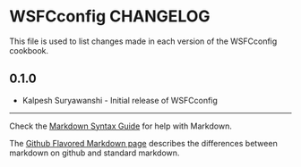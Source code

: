 # WSFCconfig CHANGELOG

This file is used to list changes made in each version of the WSFCconfig cookbook.

## 0.1.0
- Kalpesh Suryawanshi - Initial release of WSFCconfig

- - -
Check the [Markdown Syntax Guide](http://daringfireball.net/projects/markdown/syntax) for help with Markdown.

The [Github Flavored Markdown page](http://github.github.com/github-flavored-markdown/) describes the differences between markdown on github and standard markdown.
